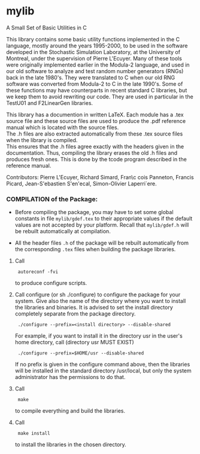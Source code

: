 
# mylib
A Small Set of Basic Utilities in C

This library contains some basic utility functions implemented in the 
C language, mostly around the years 1995-2000, to be used in the software developed 
in the Stochastic Simulation Laboratory, at the University of Montreal, 
under the supervision of Pierre L'Ecuyer.
Many of these tools were originally implemented earlier in the Modula-2 language,
and used in our old software to analyze and test random number generators (RNGs) back 
in the late 1980's.  They were translated to C when our old 
RNG software was converted from Modula-2 to C in the late 1990's.
Some of these functions may have counterparts in recent standard C libraries, 
but we keep them to avoid rewriting our code.
They are used in particular in the TestU01 and F2LinearGen libraries.

This library has a documention in written LaTeX.
Each module has a .tex source file and these source files are used to produce
the .pdf reference manual which is located with the source files.  
The .h files are also extracted automatically 
from these .tex source files when the library is compiled.  
This ensures that the .h files agree exactly with the headers given in 
the documentation.  Thus, compiling the library erases the old .h files 
and produces fresh ones.  This is done by the tcode program described in the 
reference manual.


Contributors:  Pierre L'Ecuyer, Richard Simard, Fran\c cois Panneton,
Francis Picard, Jean-S\'ebastien S\'en\'ecal, Simon-Olivier Laperri\`ere.


### COMPILATION of the Package:

- Before compiling the package, you may have to set some global constants 
  in file `mylib/gdef.tex` to their appropriate values if the default values
  are not accepted by your platform.  Recall that `mylib/gdef.h` will be rebuilt
  automatically at compilation.

- All the header files `.h` of the package will be rebuilt automatically 
  from the corresponding `.tex` files when building the package libraries.

1) Call

		autoreconf -fvi

	  to produce configure scripts.
 
2) Call configure (or sh ./configure) to configure the package for your system.
  Give also the name of the directory where you want to install the libraries
  and binaries. It is advised to set the install directory completely 
  separate from the package directory.
 

		./configure --prefix=<install directory> --disable-shared


	 For example, if you want to install it in the directory usr in the
  user's home directory, call (directory usr MUST EXIST)
 
		./configure --prefix=$HOME/usr --disable-shared

	  If no prefix is given in the configure command above, then the libraries
  will be installed in the standard directory /usr/local, but only the
  system administrator has the permissions to do that.

3) Call

		make

	  to compile everything and build the libraries.

4) Call

		make install
	
	  to install the libraries in the chosen directory.

